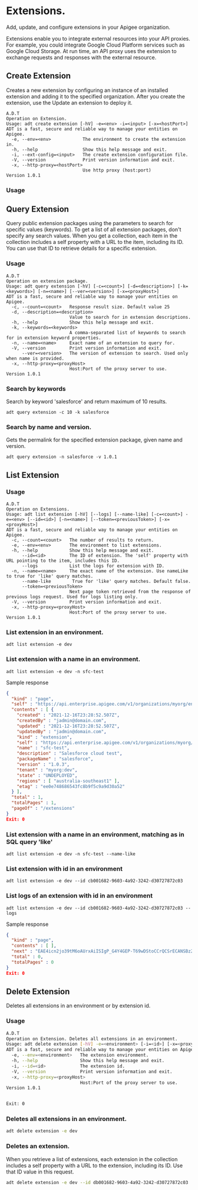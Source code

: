 # Extensions.

Add, update, and configure extensions in your Apigee organization.

Extensions enable you to integrate external resources into your API proxies. For example, you could integrate Google Cloud Platform services such as Google Cloud Storage. At run time, an API proxy uses the extension to exchange requests and responses with the external resource.

## Create Extension

Creates a new extension by configuring an instance of an installed extension and adding it to the specified organization. After you create the extension, use the Update an extension to deploy it.

```
A.D.T
Operation on Extension.
Usage: adt create extension [-hV] -e=<env> -i=<input> [-x=<hostPort>]
ADT is a fast, secure and reliable way to manage your entities on Apigee.
  -e, --env=<env>            The environment to create the extension in.
  -h, --help                 Show this help message and exit.
  -i, --ext-config=<input>   The create extension configuration file.
  -V, --version              Print version information and exit.
  -x, --http-proxy=<hostPort>
                             Use http proxy (host:port)
Version 1.0.1
```

### Usage

## Query Extension

Query public extension packages using the parameters to search for specific values (keywords). To get a list of all extension packages, don't specify any search values. When you get a collection, each item in the collection includes a self property with a URL to the item, including its ID. You can use that ID to retrieve details for a specific extension.
### Usage 
```
A.D.T
Operation on extension package.
Usage: adt query extension [-hV] [-c=<count>] [-d=<description>] [-k=<keywords>] [-n=<name>] [--ver=<version>] [-x=<proxyHost>]
ADT is a fast, secure and reliable way to manage your entities on Apigee.
  -c, --count=<count>   Response result size. Default value 25
  -d, --description=<description>
                        Value to search for in extension descriptions.
  -h, --help            Show this help message and exit.
  -k, --keywords=<keywords>
                        A comma-separated list of keywords to search for in extension keyword properties.
  -n, --name=<name>     Exact name of an extension to query for.
  -V, --version         Print version information and exit.
      --ver=<version>   The version of extension to search. Used only when name is provided.
  -x, --http-proxy=<proxyHost>
                        Host:Port of the proxy server to use.
Version 1.0.1

```

### Search by keywords 
Search by keyword 'salesforce' and return maximum of 10 results.

```
adt query extension -c 10 -k salesforce
```

### Search by name and version.
Gets the permalink for the specified extension package, given name and version.

```
adt query extension -n salesforce -v 1.0.1
```



## List Extension



### Usage

```
A.D.T
Operation on Extensions.
Usage: adt list extension [-hV] [--logs] [--name-like] [-c=<count>] -e=<env> [--id=<id>] [-n=<name>] [--token=<previousToken>] [-x=<proxyHost>]
ADT is a fast, secure and reliable way to manage your entities on Apigee.
  -c, --count=<count>   The number of results to return.
  -e, --env=<env>       The environment to list extensions.
  -h, --help            Show this help message and exit.
      --id=<id>         The ID of extension. The 'self' property with URL pointing to the item, includes this ID.
      --logs            List the logs for extension with ID.
  -n, --name=<name>     The exact name of the extension. Use nameLike to true for 'like' query matches.
      --name-like        True for 'like' query matches. Default false.
      --token=<previousToken>
                        Next page token retrieved from the response of previous logs request. Used for logs listing only.
  -V, --version         Print version information and exit.
  -x, --http-proxy=<proxyHost>
                        Host:Port of the proxy server to use.
Version 1.0.1

```

### List extension in an environment.

```
adt list extension -e dev
```


### List extension with a name in an environment.

```
adt list extension -e dev -n sfc-test
```

Sample response

```json
{
  "kind" : "page",
  "self" : "https://api.enterprise.apigee.com/v1/organizations/myorg/environments/dev/extensions?nameLike=sfc-test",
  "contents" : [ {
    "created" : "2021-12-16T23:28:52.507Z",
    "createdBy" : "jadmin@domain.com",
    "updated" : "2021-12-16T23:28:52.507Z",
    "updatedBy" : "jadmin@domain.com",
    "kind" : "extension",
    "self" : "https://api.enterprise.apigee.com/v1/organizations/myorg/environments/dev/extensions/cb001682-9603-4a92-3242-d30727872c03",
    "name" : "sfc-test",
    "description" : "Salesforce cloud test",
    "packageName" : "salesforce",
    "version" : "1.0.3",
    "tenant" : "myorg:dev",
    "state" : "UNDEPLOYED",
    "regions" : [ "australia-southeast1" ],
    "etag" : "ee0e748686543fc8b9f5c9a9d30a52"
  } ],
  "total" : 1,
  "totalPages" : 1,
  "pageOf" : "/extensions"
}
Exit: 0
```
### List extension with a name in an environment, matching as in SQL query 'like'

```
adt list extension -e dev -n sfc-test --name-like
```


### List extension with id in an environment

```
adt list extension -e dev --id cb001682-9603-4a92-3242-d30727872c03
```


### List logs of an extension with id in an environment

```
adt list extension -e dev --id cb001682-9603-4a92-3242-d30727872c03 --logs
```

Sample response

```json
{
  "kind" : "page",
  "contents" : [ ],
  "next" : "EAE4icn2jo39tM6oAUrxAiISIgP_G4Y4GEP-T69wDStoCCrQCSrECANSBz21qGwoMCLzP8o4GEJAvIAx9I9olvKBwY13lOf8B5vaio93OERf5KXDZ6B6wMlhCtcTclyHzC0yRdOnLqmCEAej8JyMUVoKmJb0zZYLO5F9QPrlGKwoQvk3MXz-Jr4qJBHjB1j5kAA83T9ewHZB6J4qqY3C6DClDpcP9B6b6dEYpiZYMT-D-XAsuX7oJYzO5uM_6v8FyMEecKT22rSFTMz0qN1lnCgi7kUsfB8gBldKP-7wrupqn6WkZH656rwzDZ2hA82x-LfVWhupEixtK8X2D1OAiGn16QJX7K252MfIKACoMCUgIb4jN0VYra3tFKmrhjXENHj9t2ClzQg3tqPVejf5vlMpTdg_UGqNZdy-N3CX52bdoEfs5_0_g484YpjhoeXdWAChYe82joJODRW-Xu1n_N4SFhoGCICYx44GIgwI_8bhjgYQ_5Pr3ANQ2Neh4Nn0uoSwAVIHCODms6rdF2D73ee9kP2318wDEgcIBxD7-qAAgAYIGA",
  "total" : 0,
  "totalPages" : 0
}
Exit: 0
```

## Delete Extension

Deletes all extensions in an environment or by extension id. 
### Usage

```sh
A.D.T
Operation on Extension. Deletes all extensions in an environment.
Usage: adt delete extension [-hV] -e=<environment> [-i=<id>] [-x=<proxyHost>]
ADT is a fast, secure and reliable way to manage your entities on Apigee.
  -e, --env=<environment>   The extension environment.
  -h, --help                Show this help message and exit.
  -i, --id=<id>             The extension id.
  -V, --version             Print version information and exit.
  -x, --http-proxy=<proxyHost>
                            Host:Port of the proxy server to use.
Version 1.0.1


Exit: 0
```
### Deletes all extensions in an environment.

```sh
adt delete extension -e dev
```


### Deletes an extension.

When you retrieve a list of extensions, each extension in the collection includes a self property with a URL to the extension, including its ID. Use that ID value in this request.

```sh
adt delete extension -e dev --id db001682-9603-4a92-3242-d30727872c03
```
